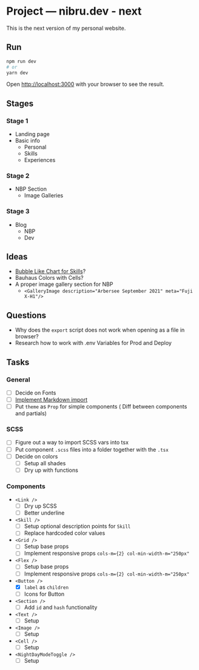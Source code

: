 # Project — nibru.dev - next

This is the next version of my personal website.

## Run

```bash
npm run dev
# or
yarn dev
```

Open [http://localhost:3000](http://localhost:3000) with your browser to see the result.

## Stages

### Stage 1

- Landing page
- Basic info
	-	Personal
	-	Skills
	-	Experiences

### Stage 2

- NBP Section
	-	Image Galleries

### Stage 3

- Blog
	-	NBP
	-	Dev

## Ideas

- [Bubble Like Chart for Skills](https://www.npmjs.com/package/@weknow/react-bubble-chart-d3)?
- Bauhaus Colors with Cells?
- A proper image gallery section for NBP
	- `<GalleryImage description="Arbersee September 2021" meta="Fuji X-H1"/>`

## Questions

- Why does the `export` script does not work when opening as a file in browser?
- Research how to work with .env Variables for Prod and Deploy

## Tasks

### General

- [ ] Decide on Fonts
- [ ] [Implement Markdown import](http://geekhmer.github.io/blog/2018/03/29/import-markdown-files-and-serve-its-content-in-next-dot-js/)
- [ ] Put `theme` as `Prop` for simple components ( Diff between components and partials)

### SCSS

- [ ] Figure out a way to import SCSS vars into tsx
- [ ] Put component `.scss` files into a folder together with the `.tsx`
- [ ] Decide on colors
  - [ ] Setup all shades
  - [ ] Dry up with functions

### Components

-  `<Link />`
   - [ ] Dry up SCSS
   - [ ] Better underline
-  `<Skill />`
	- [ ] Setup optional description points for `Skill`
	- [ ] Replace hardcoded color values
-  `<Grid />`
	-	[ ] Setup base props
	-	[ ] Implement responsive props `cols-m={2} col-min-width-m="250px"`
- `<Flex />`
	-	[ ] Setup base props
	-	[ ] Implement responsive props `cols-m={2} col-min-width-m="250px"`
- `<Button />`
  - [x] `label` as `children`
  - [ ] Icons for Button
- `<Section />`
  - [ ] Add `id` and `hash` functionality
- `<Text />`
	- [ ] Setup
- `<Image />`
	- [ ] Setup
- `<Cell />`
	- [ ] Setup
- `<NightDayModeToggle />`
	- [ ] Setup
